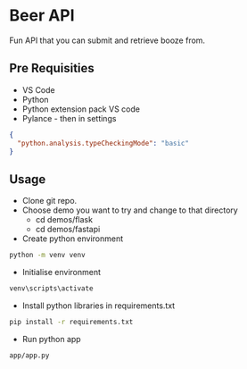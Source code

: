 # Beer API

Fun API that you can submit and retrieve booze from.

## Pre Requisities

* VS Code
* Python
* Python extension pack VS code
* Pylance - then in settings

```json
{
  "python.analysis.typeCheckingMode": "basic"
}
```

## Usage

* Clone git repo.
* Choose demo you want to try and change to that directory
  * cd demos/flask
  * cd demos/fastapi
* Create python environment

```bash
python -m venv venv 
```

* Initialise environment

```bash
venv\scripts\activate
```

* Install python libraries in requirements.txt

```bash
pip install -r requirements.txt
```

* Run python app

```bash
app/app.py
```

